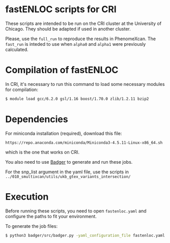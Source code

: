 # fastENLOC scripts for CRI

These scripts are intended to be run on the CRI cluster at the University of
Chicago. They should be adapted if used in another cluster.

Please, use the `full_run` to reproduce the results in PhenomeXcan. The
`fast_run` is inteded to use when `alpha0` and `alpha1` were previously
calculated.

# Compilation of fastENLOC

In CRI, it's necessary to run this command to load some necessary modules for
compilation:

```bash
$ module load gcc/6.2.0 gsl/1.16 boost/1.70.0 zlib/1.2.11 bzip2
```

# Dependencies

For miniconda installation (required), download this file:
```
https://repo.anaconda.com/miniconda/Miniconda3-4.5.11-Linux-x86_64.sh
```
which is the one that works on CRI.

You also need to use [Badger](https://github.com/hakyimlab/badger) to generate and run
these jobs.

For the snp_list argument in the yaml file, use the scripts in
`../010_smultixcan/utils/ukb_gtex_variants_intersection/`

# Execution

Before running these scripts, you need to open `fastenloc.yaml` and configure the
paths to fit your environment.

To generate the job files:

```bash
$ python3 badger/src/badger.py -yaml_configuration_file fastenloc.yaml -parsimony 9
```
